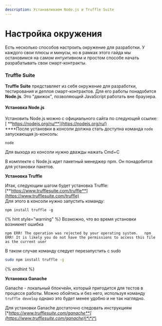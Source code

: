```yaml
---
description: Устанавливаем Node.js и Truffle Suite
---
```


# Настройка окружения

Есть несколько способов настроить окружение для разработки. У каждого свои плюсы и минусы, но в рамках этого гайда мы остановимся на самом интуитивном и простом способе начать разрабатывать свои смарт-контракты.

### Truffle Suite

**Truffle Suite** представляет из себя окружение для разработки, тестирования и деплоя смарт-контрактов. Для его работы понадобится **Node.js**. Это "движок", позволяющий JavaScript работать вне браузера.

#### Установка **Node.js**

Установить Node.js можно с официального сайта по следующей ссылке:[ **https://nodejs.org/ru/**](https://nodejs.org/ru/)  
****После установки в консоли должна стать доступна команда `node` запускающая js-консоль:

```text
node
```

Для выхода из консоли нужно дважды нажать Cmd+C

В комплекте с Node.js идет пакетный менеджер npm. Он понадобится для установки пакетов.

**Установка Truffle**

Итак, следующим шагом будет установка Truffle: [**https://www.trufflesuite.com/truffle**](https://www.trufflesuite.com/truffle)  
Для этого в консоли нужно запустить команду:

```
npm install truffle -g
```

{% hint style="warning" %}
Возможно, что во время установки возникнет ошибка

`npm ERR! The operation was rejected by your operating system.  
npm ERR! It is likely you do not have the permissions to access this file as the current user`

В таком случае команду следует перезапустить с sudo

```bash
sudo npm install truffle -g
```
{% endhint %}

**Установка Ganache** 

Ganache - локальный блокчейн, который пригодится для тестов в процессе работы. Можно обойтись и без него, используя команду `truffle develop` однако это будет менее удобно и не так наглядно.

Для установки Ganache достаточно следовать инструкциям  
[**https://www.trufflesuite.com/ganache**](https://www.trufflesuite.com/ganache)\*\*\*\*

